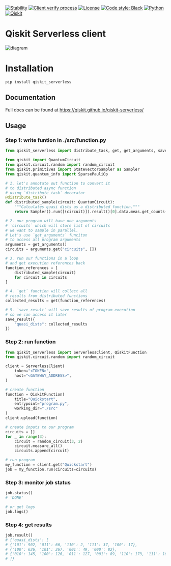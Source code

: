[![Stability](https://img.shields.io/badge/stability-alpha-f4d03f.svg)](https://github.com/Qiskit/qiskit-serverless/releases)
[![Client verify process](https://github.com/Qiskit/qiskit-serverless/actions/workflows/client-verify.yaml/badge.svg)](https://github.com/Qiskit/qiskit-serverless/actions/workflows/client-verify.yaml)
[![License](https://img.shields.io/github/license/qiskit-community/quantum-prototype-template?label=License)](https://github.com/qiskit-community/quantum-prototype-template/blob/main/LICENSE.txt)
[![Code style: Black](https://img.shields.io/badge/Code%20style-Black-000.svg)](https://github.com/psf/black)
[![Python](https://img.shields.io/badge/Python-3.9%20%7C%203.10-informational)](https://www.python.org/)
[![Qiskit](https://img.shields.io/badge/Qiskit-%E2%89%A5%200.39.0-6133BD)](https://github.com/Qiskit/qiskit)

# Qiskit Serverless client

![diagram](https://raw.githubusercontent.com/Qiskit/qiskit-serverless/main/docs/images/qs_diagram.png)

# Installation

```shell
pip install qiskit_serverless
```

## Documentation

Full docs can be found at https://qiskit.github.io/qiskit-serverless/

## Usage

### Step 1: write funtion in ./src/function.py

```python
from qiskit_serverless import distribute_task, get, get_arguments, save_result

from qiskit import QuantumCircuit
from qiskit.circuit.random import random_circuit
from qiskit.primitives import StatevectorSampler as Sampler
from qiskit.quantum_info import SparsePauliOp

# 1. let's annotate out function to convert it
# to distributed async function
# using `distribute_task` decorator
@distribute_task()
def distributed_sample(circuit: QuantumCircuit):
    """Calculates quasi dists as a distributed function."""
    return Sampler().run([(circuit)]).result()[0].data.meas.get_counts()

# 2. our program will have one arguments
# `circuits` which will store list of circuits
# we want to sample in parallel.
# Let's use `get_arguments` funciton
# to access all program arguments
arguments = get_arguments()
circuits = arguments.get("circuits", [])

# 3. run our functions in a loop
# and get execution references back
function_references = [
    distributed_sample(circuit)
    for circuit in circuits
]

# 4. `get` function will collect all
# results from distributed functions
collected_results = get(function_references)

# 5. `save_result` will save results of program execution
# so we can access it later
save_result({
    "quasi_dists": collected_results
})
```
 

### Step 2: run function

```python
from qiskit_serverless import ServerlessClient, QiskitFunction
from qiskit.circuit.random import random_circuit

client = ServerlessClient(
    token="<TOKEN>", 
    host="<GATEWAY_ADDRESS>",
)

# create function
function = QiskitFunction(
    title="Quickstart",
    entrypoint="program.py",
    working_dir="./src"
)
client.upload(function)

# create inputs to our program
circuits = []
for _ in range(3):
    circuit = random_circuit(3, 2)
    circuit.measure_all()
    circuits.append(circuit)

# run program
my_function = client.get("Quickstart")
job = my_function.run(circuits=circuits)
```

### Step 3: monitor job status

```python
job.status()
# 'DONE'

# or get logs
job.logs()
```


### Step 4: get results

```python
job.result()
# {'quasi_dists': [
# {'101': 902, '011': 66, '110': 2, '111': 37, '100': 17},
# {'100': 626, '101': 267, '001': 49, '000': 82},
# {'010': 145, '100': 126, '011': 127, '001': 89, '110': 173, '111': 166, '000': 94, '101': 104}
# ]}
```
